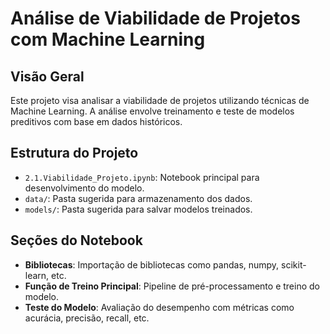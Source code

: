 
# Análise de Viabilidade de Projetos com Machine Learning

## Visão Geral
Este projeto visa analisar a viabilidade de projetos utilizando técnicas de Machine Learning. A análise envolve treinamento e teste de modelos preditivos com base em dados históricos.

## Estrutura do Projeto
- `2.1.Viabilidade_Projeto.ipynb`: Notebook principal para desenvolvimento do modelo.
- `data/`: Pasta sugerida para armazenamento dos dados.
- `models/`: Pasta sugerida para salvar modelos treinados.

## Seções do Notebook
- **Bibliotecas**: Importação de bibliotecas como pandas, numpy, scikit-learn, etc.
- **Função de Treino Principal**: Pipeline de pré-processamento e treino do modelo.
- **Teste do Modelo**: Avaliação do desempenho com métricas como acurácia, precisão, recall, etc.

